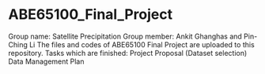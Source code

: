 # ABE65100_Final_Project
Group name: Satellite Precipitation
Group member: Ankit Ghanghas and Pin-Ching Li
The files and codes of ABE65100 Final Project are uploaded to this repository.
Tasks which are finished:
Project Proposal (Dataset selection)
Data Management Plan
